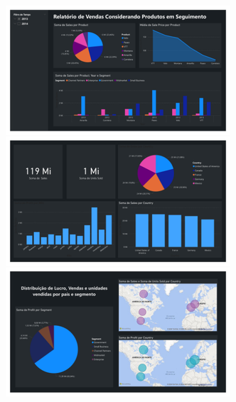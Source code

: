 <img src="/assets/relatorio_vendas_seguimento-images-0.jpg">
<img src="/assets/relatorio_vendas_seguimento-images-1.jpg">
<img src="/assets/relatorio_vendas_seguimento-images-2.jpg">
